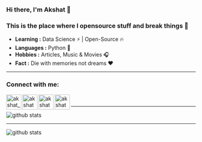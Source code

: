 ### Hi there, I'm Akshat 👋

### This is the place where I opensource stuff and break things 🤣

-  **Learning :** Data Science :zap: | Open-Source :fire:	
-  **Languages :** Python 🐍
-  **Hobbies :** Articles, Music & Movies :headphones:
-  **Fact :** Die with memories not dreams :heart: 
---------------------------------------------------------------------------------------------------------------------------------------------------------------------------------

### Connect with me:

<!--[<img align="left" alt="codeSTACKr.com" width="22px" src="https://raw.githubusercontent.com/iconic/open-iconic/master/svg/globe.svg" />][website]
[<img align="left" alt="codeSTACKr | YouTube" width="22px" src="https://cdn.jsdelivr.net/npm/simple-icons@v3/icons/youtube.svg" />][youtube]-->
[<img align="left" alt="akshat_gurnani | Twitter" width="40px" src="https://img.icons8.com/fluent/48/000000/twitter.png" />][twitter]
[<img align="left" alt="akshatgurnani | LinkedIn" width="40px" src="https://img.icons8.com/color/48/000000/linkedin.png" />][linkedin]
[<img align="left" alt="akshatgurnani | Mail" width="40px" src="https://img.icons8.com/fluent/48/000000/gmail.png" />][Mail]
[<img align="left" alt="akshatgurnani | Instagram" width="40px" src="https://img.icons8.com/fluent/48/000000/instagram-new.png" />][Instagram]
<br />

<!--### Languages and Tools:

<img align="left" alt="Visual Studio Code" width="26px" src="https://img.icons8.com/fluent/48/000000/visual-studio-code-2019.png" />
<img align="left" alt="SQL" width="26px" src="https://raw.githubusercontent.com/github/explore/80688e429a7d4ef2fca1e82350fe8e3517d3494d/topics/sql/sql.png" />
<img align="left" alt="MySQL" width="26px" src="https://raw.githubusercontent.com/github/explore/80688e429a7d4ef2fca1e82350fe8e3517d3494d/topics/mysql/mysql.png" />
<img align="left" alt="MongoDB" width="26px" src="https://img.icons8.com/color/48/000000/mongodb.png" />
<img align="left" alt="Git" width="26px" src="https://raw.githubusercontent.com/github/explore/80688e429a7d4ef2fca1e82350fe8e3517d3494d/topics/git/git.png" />
<img align="left" alt="GitHub" width="26px" src="https://raw.githubusercontent.com/github/explore/78df643247d429f6cc873026c0622819ad797942/topics/github/github.png" />
<img align="left" alt="HTML5" width="26px" src="https://raw.githubusercontent.com/github/explore/80688e429a7d4ef2fca1e82350fe8e3517d3494d/topics/terminal/terminal.png" />

<br />
<br />
-->

---------------------------------------------------------------------------------------------------------------------------------------------------------------------------------
![github stats](https://github-readme-stats.anuraghazra1.vercel.app/api/top-langs/?username=akshatgurnani&layout=compact)

---------------------------------------------------------------------------------------------------------------------------------------------------------------------------------
![github stats](https://github-readme-stats.vercel.app/api?username=akshatgurnani&show_icons=true)
<!--🌟 From [Akshat Gurnani](https://github.com/KillerXAkshat)-->

[linkedin]: https://linkedin.com/in/akshatgurnani
[twitter]: https://twitter.com/akshat_gurnani
[Mail]: https://mail.google.com/mail/u/0/?view=cm&fs=1&to=akshatgurnani1999@gmail.com&su=SUBJECT&body=BODY&tf=1
[Instagram]: https://www.instagram.com/akshat_gurnani/
